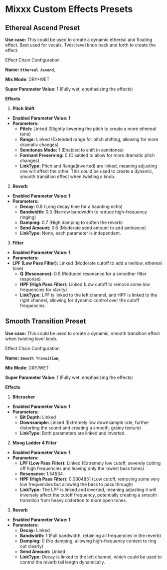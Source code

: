 # Mixxx Custom Effects Presets

## Ethereal Ascend Preset

**Use case:**  This could be used to create a dynamic ethereal and floating effect. Best used for vocals. Twist level knob back and forth to create the effect. 

Effect Chain Configuration

**Name:** **`Ethereal Ascend`**, 

**Mix Mode**: DRY+WET

**Super Parameter Value**: 1 (Fully wet, emphasizing the effects)


**Effects**
1. **Pitch Shift**
- **Enabled Parameter Value: 1**
- **Parameters:**
   - **Pitch:** Linked (Slightly lowering the pitch to create a more ethereal tone) 
   - **Range:** Linked (Extended range for pitch shifting, allowing for more dramatic changes) 
   - **Semitones Mode:** 1 (Enabled to shift in semitones) 
   - **Formant Preserving:** 0 (Disabled to allow for more dramatic pitch changes) 
   - **LinkType:** Pitch and Range(inverted) are linked, meaning adjusting one will affect the other. This could be used to create a dynamic, smooth transition effect when twisting a knob. 

2. **Reverb**
- **Enabled Parameter Value: 1**
- **Parameters:** 
   - **Decay:** 0.8 (Long decay time for a haunting echo) 
   - **Bandwidth:** 0.5 (Narrow bandwidth to reduce high-frequency ringing) 
   - **Damping:** 0.7 (High damping to soften the reverb) 
   - **Send Amount:** 0.6 (Moderate send amount to add ambiance) 
   - **LinkType:** None, each parameter is independent. 

3. **Filter**
- **Enabled Parameter Value: 1** 
- **Parameters:** 
- **LPF (Low Pass Filter):** Linked (Moderate cutoff to add a mellow, ethereal tone) 
   - **Q (Resonance):** 0.5 (Reduced resonance for a smoother filter response) 
   - **HPF (High Pass Filter):** Linked (Low cutoff to remove some low frequencies for clarity) 
   - **LinkType:** LPF is linked to the left channel, and HPF is linked to the right channel, allowing for dynamic control over the cutoff frequencies.

 ## Smooth Transition Preset

**Use case:**  This could be used to create a dynamic, smooth transition effect when twisting level knob. 

Effect Chain Configuration

**Name:** **`Smooth Transition`**, 

**Mix Mode**: DRY/WET

**Super Parameter Value**: 1 (Fully wet, emphasizing the effects)

**Effects**
1. **Bitcrusher**
- **Enabled Parameter Value: 1** 
- **Parameters:** 
   - **Bit Depth:** Linked
   - **Downsample:** Linked (Extremely low downsample rate, further distorting the sound and creating a smooth, grainy texture) 
   - **LinkType:** Both parameters are linked and inverted.
2. **Moog Ladder 4 Filter**
- **Enabled Parameter Value: 1**
- **Parameters:** 
   - **LPF (Low Pass Filter):** Linked (Extremely low cutoff, severely cutting off high frequencies and leaving only the lowest bass tones) 
   - **Resonance:** 1.54534 
   - **HPF (High Pass Filter):** 0.0304851 (Low cutoff, removing some very low frequencies but allowing the bass to pass through) 
   - **LinkType:** The LPF is linked and inverted, meaning adjusting it will inversely affect the cutoff frequency, potentially creating a smooth transition from heavy distortion to more open tones. 
3. **Reverb**
- **Enabled Parameter Value: 1**
- **Parameters:** 
   - **Decay:** Linked 
   - **Bandwidth:** 1 (Full bandwidth, retaining all frequencies in the reverb) 
   - **Damping:** 0 (No damping, allowing high-frequency content to ring out clearly) 
   - **Send Amount:** Linked 
   - **LinkType:** Decay is linked to the left channel, which could be used to control the reverb tail length dynamically. 
